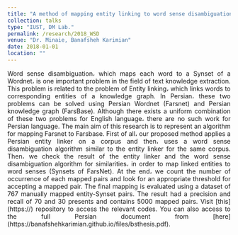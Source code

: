 ```yaml
---
title: "A method of mapping entity linking to word sense disambiguation"
collection: talks
type: "IUST, DM Lab."
permalink: /research/2018_WSD
venue: "Dr. Minaie, Banafsheh Karimian"
date: 2018-01-01
location: ""
---
```


<p align="justify"> Word sense disambiguation، which maps each word to a Synset of a Wordnet، is one important problem in the field of text knowledge extraction. This problem is related to the problem of Entity linking، which links words to corresponding entities of a knowledge graph. In Persian، these two problems can be solved using Persian Wordnet (Farsnet) and Persian knowledge graph (FarsBase). Although there exists a uniform combination of these two problems for English language، there are no such work for Persian language. The main aim of this research is to represent an algorithm for mapping Farsnet to Farsbase. First of all، our proposed method applies a Persian entity linker on a corpus and then، uses a word sense disambiguation algorithm similar to the entity linker for the same corpus. Then، we check the result of the entity linker and the word sense disambiguation algorithm for similarities، in order to map linked entities to word senses (Synsets of FarsNet). At the end، we count the number of occurrence of each mapped pairs and look for an appropriate threshold for accepting a mapped pair. The final mapping is evaluated using a dataset of 767 manually mapped entity-Synset pairs. The result had a precision and recall of 70 and 30 presents and contains 5000 mapped pairs. Visit [this](https://) repository to access the relevant codes. You can also access to the full Persian document from [here](https://banafshehkarimian.github.io/files/bsthesis.pdf). </p>